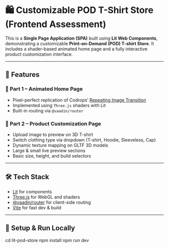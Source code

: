 # 🛍️ Customizable POD T-Shirt Store (Frontend Assessment)

This is a **Single Page Application (SPA)** built using **Lit Web Components**, demonstrating a customizable **Print-on-Demand (POD) T-shirt Store**. It includes a shader-based animated home page and a fully interactive product customization interface.

---

## 🧩 Features

### 🔮 Part 1 – Animated Home Page
- Pixel-perfect replication of Codrops’ [Repeating Image Transition](https://tympanus.net/Development/RepeatingImageTransition/)
- Implemented using `Three.js` shaders with Lit
- Built-in routing via `@vaadin/router`

### 👕 Part 2 – Product Customization Page
- Upload image to preview on 3D T-shirt
- Switch clothing type via dropdown (T-shirt, Hoodie, Sleeveless, Cap)
- Dynamic texture mapping on GLTF 3D models
- Large & small live preview sections
- Basic size, height, and build selectors

---

## 🛠️ Tech Stack

- [Lit](https://lit.dev/) for components
- [Three.js](https://threejs.org/) for WebGL and shaders
- [@vaadin/router](https://github.com/vaadin/router) for client-side routing
- [Vite](https://vitejs.dev/) for fast dev & build

---
## 🚀 Setup & Run Locally
cd lit-pod-store
npm install
npm run dev
